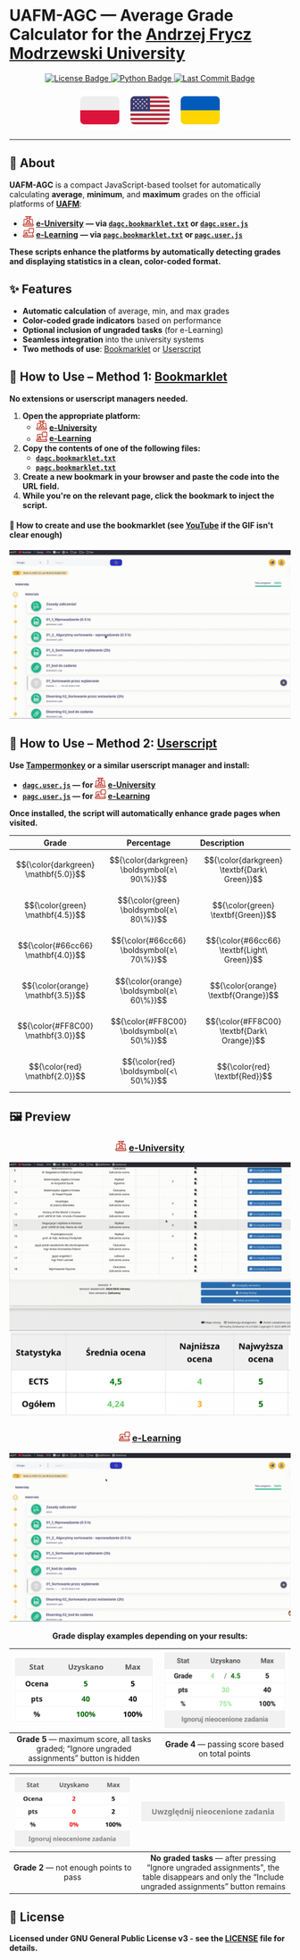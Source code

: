 # **UAFM-AGC** — **Average Grade Calculator for the [Andrzej Frycz Modrzewski University](https://uafm.edu.pl/)**

<p align="center">
  <a href="https://github.com/Anghkooey/uafm_agc/blob/main/LICENSE">
    <img src="https://img.shields.io/github/license/Anghkooey/uafm_agc?style=for-the-badge" alt="License Badge">
  </a>
  <a href="https://www.python.org/">
    <img src="https://img.shields.io/badge/Python-3776AB?style=for-the-badge&logo=python&logoColor=white" alt="Python Badge">
  </a>
  <a href="https://github.com/Anghkooey/uafm_agc/commits/main">
    <img src="https://img.shields.io/github/last-commit/Anghkooey/uafm_agc?style=for-the-badge" alt="Last Commit Badge">
  </a>
</p>

<p align="center">
  <a href="docs/pl.md"><img src="assets/flags/pl_icon.svg" width="70" alt="Polski"></a>
     
  <a href="README.md"><img src="assets/flags/en_icon.svg" width="70" alt="English"></a>
     
  <a href="docs/ua.md"><img src="assets/flags/ua_icon.svg" width="70" alt="Українська"></a>
</p>

---

## 📌 **About**

**UAFM-AGC** is a compact JavaScript-based toolset for automatically calculating **average**, **minimum**, and **maximum** grades on the official platforms of [**UAFM**](https://uafm.edu.pl/):

- <img src="assets/uafm_icons/dziekanat.svg" width="20" alt="e-University icon"> [**e-University**](https://dziekanat.uafm.edu.pl) **— via [`dagc.bookmarklet.txt`](dagc.bookmarklet.txt) or [`dagc.user.js`](js/dagc.user.js)**
- <img src="assets/uafm_icons/platforma.svg" width="20" alt="e-Learning icon"> [**e-Learning**](https://platforma.uafm.edu.pl) **— via [`pagc.bookmarklet.txt`](pagc.bookmarklet.txt) or [`pagc.user.js`](js/pagc.user.js)**

**These scripts enhance the platforms by automatically detecting grades and displaying statistics in a clean, color-coded format.**

## **✨ Features**

- **Automatic calculation** of average, min, and max grades
- **Color-coded grade indicators** based on performance
- **Optional inclusion of ungraded tasks** (for e-Learning)
- **Seamless integration** into the university systems
- **Two methods of use**: [Bookmarklet](https://en.wikipedia.org/wiki/Bookmarklet) or [Userscript](https://en.wikipedia.org/wiki/Wikipedia:User_scripts)

## **🔖 How to Use – Method 1: [Bookmarklet](https://en.wikipedia.org/wiki/Bookmarklet)**

**No extensions or userscript managers needed.**

1. **Open the appropriate platform:**
   - <img src="assets/uafm_icons/dziekanat.svg" width="20" alt="e-University"> [**e-University**](https://dziekanat.uafm.edu.pl)
   - <img src="assets/uafm_icons/platforma.svg" width="20" alt="e-Learning"> [**e-Learning**](https://platforma.uafm.edu.pl)
2. **Copy the contents of one of the following files:**
   - [**`dagc.bookmarklet.txt`**](dagc.bookmarklet.txt)
   - [**`pagc.bookmarklet.txt`**](pagc.bookmarklet.txt)
3. **Create a new bookmark in your browser and paste the code into the URL field.**
4. **While you're on the relevant page, click the bookmark to inject the script.**

#### 🔖 **How to create and use the bookmarklet (see [YouTube](https://www.youtube.com/watch?v=UeEU_9R_Jg0) if the GIF isn't clear enough)**

![bookmarklet](assets/gifs/bookmarklet.gif)

## **🧠 How to Use – Method 2: [Userscript](https://en.wikipedia.org/wiki/Wikipedia:User_scripts)**

**Use [Tampermonkey](https://www.tampermonkey.net/) or a similar userscript manager and install:**

- **[`dagc.user.js`](js/dagc.user.js) — for <img src="assets/uafm_icons/dziekanat.svg" width="20" alt="e-University"> [e-University](https://dziekanat.uafm.edu.pl)**
- **[`pagc.user.js`](js/pagc.user.js) — for <img src="assets/uafm_icons/platforma.svg" width="20" alt="e-Learning"> [e-Learning](https://platforma.uafm.edu.pl)**

**Once installed, the script will automatically enhance grade pages when visited.**

<div align="center">

|                Grade                 |                  Percentage                  | Description                                  |
| :----------------------------------: | :------------------------------------------: | :------------------------------------------- |
| $${\color{darkgreen} \mathbf{5.0}}$$ | $${\color{darkgreen} \boldsymbol{≥\ 90\%}}$$ | $${\color{darkgreen} \textbf{Dark\ Green}}$$ |
|   $${\color{green} \mathbf{4.5}}$$   |   $${\color{green} \boldsymbol{≥\ 80\%}}$$   | $${\color{green} \textbf{Green}}$$           |
|  $${\color{#66cc66} \mathbf{4.0}}$$  |  $${\color{#66cc66} \boldsymbol{≥\ 70\%}}$$  | $${\color{#66cc66} \textbf{Light\ Green}}$$  |
|  $${\color{orange} \mathbf{3.5}}$$   |  $${\color{orange} \boldsymbol{≥\ 60\%}}$$   | $${\color{orange} \textbf{Orange}}$$         |
|  $${\color{#FF8C00} \mathbf{3.0}}$$  |  $${\color{#FF8C00} \boldsymbol{≥\ 50\%}}$$  | $${\color{#FF8C00} \textbf{Dark\ Orange}}$$  |
|    $${\color{red} \mathbf{2.0}}$$    |    $${\color{red} \boldsymbol{<\ 50\%}}$$    | $${\color{red} \textbf{Red}}$$               |

</div>

## **🖼️ Preview**

<div align="center">

### <img src="assets/uafm_icons/dziekanat.svg" width="20" alt="e-University"> [**e-University**](https://dziekanat.uafm.edu.pl)

![e-University gif](assets/gifs/dagc.gif)
![e-University png](assets/script_preview/dziekanat.png)

### <img src="assets/uafm_icons/platforma.svg" width="20" alt="e-Learning"> [**e-Learning**](https://platforma.uafm.edu.pl)

![**e-Learning**](assets/gifs/pagc.gif)

**Grade display examples depending on your results:**

|                    ![Grade 5](assets/script_preview/platfotma/ocena_5.png)                    | ![Grade 4](assets/script_preview/platfotma/ocena_4.png) |
| :-------------------------------------------------------------------------------------------: | :-----------------------------------------------------: |
| **Grade 5** — maximum score, all tasks graded; “Ignore ungraded assignments” button is hidden |    **Grade 4** — passing score based on total points    |

| ![Grade 2](assets/script_preview/platfotma/ocena_2.png) |                                          ![Ungraded Ignored](assets/script_preview/platfotma/ignore_0.png)                                          |
| :-----------------------------------------------------: | :-------------------------------------------------------------------------------------------------------------------------------------------------: |
|         **Grade 2** — not enough points to pass         | **No graded tasks** — after pressing “Ignore ungraded assignments”, the table disappears and only the “Include ungraded assignments” button remains |

</div>

## **📝 License**

**Licensed under GNU General Public License v3 - see the [**LICENSE**](LICENSE) file for details.**
